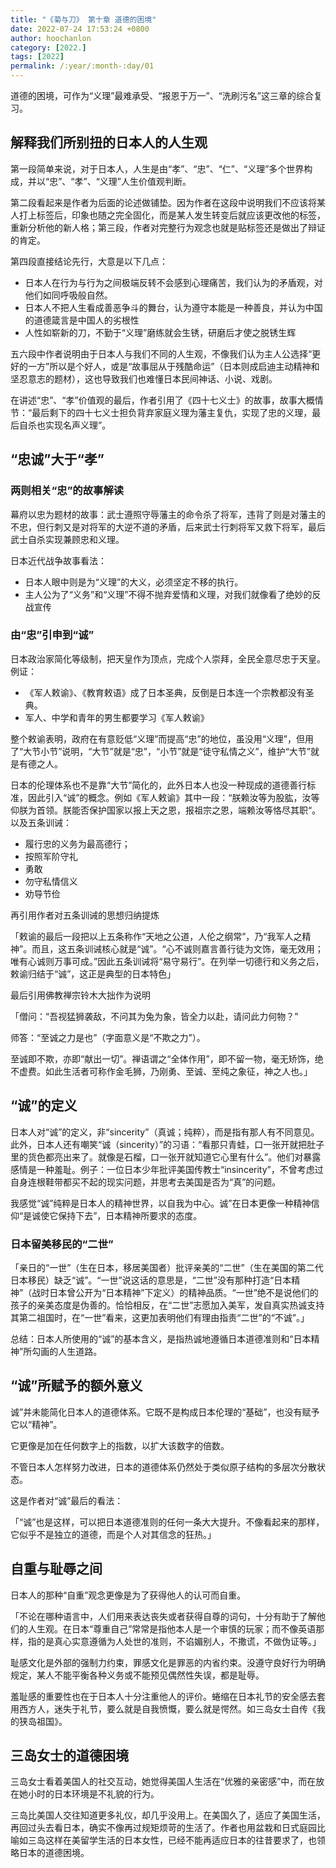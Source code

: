 ```yaml
---
title: "《菊与刀》 第十章 道德的困境"
date: 2022-07-24 17:53:24 +0800
author: hoochanlon
category: [2022.]
tags: [2022]
permalink: /:year/:month-:day/01
---
```


道德的困境，可作为“义理”最难承受、“报恩于万一”、“洗刷污名”这三章的综合复习。 <!-- more -->


## 解释我们所别扭的日本人的人生观

第一段简单来说，对于日本人，人生是由“孝”、“忠”、“仁”、“义理”多个世界构成，并以“忠”、“孝”、“义理”人生价值观判断。

第二段看起来是作者为后面的论述做铺垫。因为作者在这段中说明我们不应该将某人打上标签后，印象也随之完全固化，而是某人发生转变后就应该更改他的标签，重新分析他的新人格；第三段，作者对完整行为观念也就是贴标签还是做出了辩证的肯定。

第四段直接结论先行，大意是以下几点：

- 日本人在行为与行为之间极端反转不会感到心理痛苦，我们认为的矛盾观，对他们如同呼吸般自然。
- 日本人不把人生看成善恶争斗的舞台，认为遵守本能是一种善良，并认为中国的道德箴言是中国人的劣根性
- 人性如崭新的刀，不勤于“义理”磨练就会生锈，研磨后才使之脱锈生辉

五六段中作者说明由于日本人与我们不同的人生观，不像我们认为主人公选择“更好的一方”所以是个好人，或是“故事屈从于残酷命运”（日本则成启迪主动精神和坚忍意志的题材），这也导致我们也难懂日本民间神话、小说、戏剧。

在讲述“忠”、“孝”价值观的最后，作者引用了《四十七义士》的故事，故事大概情节：“最后剩下的四十七义士担负背弃家庭义理为藩主复仇，实现了忠的义理，最后自杀也实现名声义理”。


## “忠诚”大于“孝”


### 两则相关“忠”的故事解读

幕府以忠为题材的故事：武士遵照守辱藩主的命令杀了将军，违背了则是对藩主的不忠，但行刺又是对将军的大逆不道的矛盾，后来武士行刺将军又救下将军，最后武士自杀实现兼顾忠和义理。

日本近代战争故事看法：

- 日本人眼中则是为“义理”的大义，必须坚定不移的执行。
- 主人公为了“义务”和“义理”不得不抛弃爱情和义理，对我们就像看了绝妙的反战宣传


### 由“忠”引申到“诚”

日本政治家简化等级制，把天皇作为顶点，完成个人崇拜，全民全意尽忠于天皇。例证：

- 《军人敕谕》、《教育敕语》成了日本圣典，反倒是日本连一个宗教都没有圣典。
- 军人、中学和青年的男生都要学习《军人敕谕》

整个敕谕表明，政府在有意贬低“义理”而提高“忠”的地位，虽没用“义理”，但用了“大节小节”说明，“大节”就是“忠”，“小节”就是“徒守私情之义”，维护“大节”就是有德之人。

日本的伦理体系也不是靠“大节”简化的，此外日本人也没一种现成的道德善行标准，因此引入“诚”的概念。例如《军人敕谕》其中一段：“朕赖汝等为股肱，汝等仰朕为首领。朕能否保护国家以报上天之恩，报祖宗之恩，端赖汝等恪尽其职“。以及五条训诫：

- 履行忠的义务为最高德行；
- 按照军阶守礼
- 勇敢
- 勿守私情信义
- 劝导节俭

再引用作者对五条训诫的思想归纳提炼

「敕谕的最后一段把以上五条称作“天地之公道，人伦之纲常”，乃“我军人之精神”。而且，这五条训诫核心就是“诚”。“心不诚则嘉言善行徒为文饰，毫无效用；唯有心诚则万事可成。”因此五条训诫将“易守易行”。在列举一切德行和义务之后，敕谕归结于“诚”，这正是典型的日本特色」

最后引用佛教禅宗铃木大拙作为说明

「僧问：“吾视猛狮袭敌，不问其为兔为象，皆全力以赴，请问此力何物？”

师答：“至诚之力是也”（字面意义是“不欺之力”）。

至诚即不欺，亦即“献出一切”。禅语谓之“全体作用”，即不留一物，毫无矫饰，绝不虚费。如此生活者可称作金毛狮，乃刚勇、至诚、至纯之象征，神之人也。」


## “诚”的定义

日本人对“诚”的定义，非“sincerity”（真诚；纯粹），而是指有那人有不同意见。此外，日本人还有嘲笑“诚（sincerity）”的习语：“看那只青蛙，口一张开就把肚子里的货色都亮出来了。就像是石榴，口一张开就知道它心里有什么”。他们对暴露感情是一种羞耻。例子：一位日本少年批评美国传教士“insincerity”，不曾考虑过自身连根鞋带都买不起的现实问题，并思考去美国是否为“真”的问题。

我感觉“诚”纯粹是日本人的精神世界，以自我为中心。诚”在日本更像一种精神信仰“是诚使它保持下去”，日本精神所要求的态度。


### 日本留美移民的“二世”

「亲日的“一世”（生在日本，移居美国者）批评亲美的“二世”（生在美国的第二代日本移民）缺乏“诚”。“一世”说这话的意思是，“二世”没有那种打造“日本精神”（战时日本曾公开为“日本精神”下定义）的精神品质。“一世”绝不是说他们的孩子的亲美态度是伪善的。恰恰相反，在“二世”志愿加入美军，发自真实热诚支持其第二祖国时，在“一世”看来，这更加表明他们有理由指责“二世”的“不诚”。」

总结：日本人所使用的“诚”的基本含义，是指热诚地遵循日本道德准则和“日本精神”所勾画的人生道路。


## “诚”所赋予的额外意义

诚”并未能简化日本人的道德体系。它既不是构成日本伦理的“基础”，也没有赋予它以“精神”。

它更像是加在任何数字上的指数，以扩大该数字的倍数。

不管日本人怎样努力改进，日本的道德体系仍然处于类似原子结构的多层次分散状态。

这是作者对“诚”最后的看法：

「“诚”也是这样，可以把日本道德准则的任何一条大大提升。不像看起来的那样，它似乎不是独立的道德，而是个人对其信念的狂热。」


## 自重与耻辱之间

日本人的那种“自重”观念更像是为了获得他人的认可而自重。

「不论在哪种语言中，人们用来表达丧失或者获得自尊的词句，十分有助于了解他们的人生观。在日本“尊重自己”常常是指他本人是一个审慎的玩家；而不像英语那样，指的是真心实意遵循为人处世的准则，不谄媚别人，不撒谎，不做伪证等。」

耻感文化是外部的强制力约束，罪感文化是罪恶的内省约束。没遵守良好行为明确规定，某人不能平衡各种义务或不能预见偶然性失误，都是耻辱。

羞耻感的重要性也在于日本人十分注重他人的评价。蜷缩在日本礼节的安全感去套用西方人，迷失于礼节，要么就是自我愤慨，要么就是愕然。如三岛女士自传《我的狭岛祖国》。


## 三岛女士的道德困境

三岛女士看着美国人的社交互动，她觉得美国人生活在“优雅的亲密感”中，而在放在她小时的日本环境是不礼貌的行为。

三岛比美国人交往知道更多礼仪，却几乎没用上。在美国久了，适应了美国生活，再回过头去看日本，确实不像再过规矩烦苛的生活了。作者也用盆栽和日式庭园比喻如三岛这样在美留学生活的日本女性，已经不能再适应日本的往昔要求了，也领略日本的道德困境。


